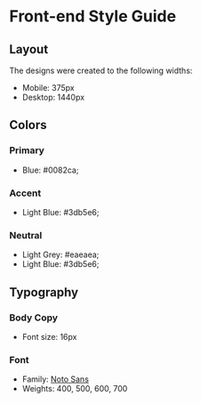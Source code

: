 # Front-end Style Guide

## Layout

The designs were created to the following widths:

- Mobile: 375px
- Desktop: 1440px

## Colors

### Primary

- Blue: #0082ca;

### Accent

- Light Blue: #3db5e6;

### Neutral

- Light Grey: #eaeaea;
- Light Blue: #3db5e6;

## Typography

### Body Copy

- Font size: 16px

### Font

- Family: [Noto Sans](https://fonts.google.com/specimen/Noto+Sans)
- Weights: 400, 500, 600, 700
